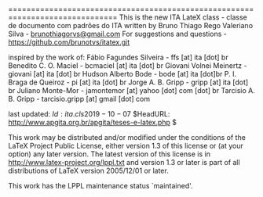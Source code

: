 ==============================================================================
This is the new ITA LateX class - classe de documento com padrões do ITA
written by
             Bruno Thiago Rego Valeriano Silva - brunothiagorvs@gmail.com
                 For suggestions and questions -  https://github.com/brunotvs/itatex.git

inspired by the work of:
             Fábio Fagundes Silveira           -  ffs [at] ita [dot] br
             Benedito C. O. Maciel             -  bcmaciel [at] ita [dot] br
             Giovani Volnei Meinertz           -  giovani [at] ita [dot] br
             Hudson Alberto Bode               -  bode [at] ita [dot]br
             P. I. Braga de Queiroz            -  pi [at] ita [dot] br
             Jorge A. B. Gripp                 -  gripp [at] ita [dot] br
             Juliano Monte-Mor                 -  jamontemor [at] yahoo [dot] com [dot] br
             Tarcisio A. B. Gripp              -  tarcisio.gripp [at] gmail [dot] com

last updated: 
       $Id: ita.cls 2019-10-07$
       $HeadURL: http://www.apgita.org.br/apgita/teses-e-latex.php $

This work may be distributed and/or modified under the
conditions of the LaTeX Project Public License, either version 1.3
of this license or (at your option) any later version.
The latest version of this license is in
  http://www.latex-project.org/lppl.txt
and version 1.3 or later is part of all distributions of LaTeX
version 2005/12/01 or later.

This work has the LPPL maintenance status `maintained'.
